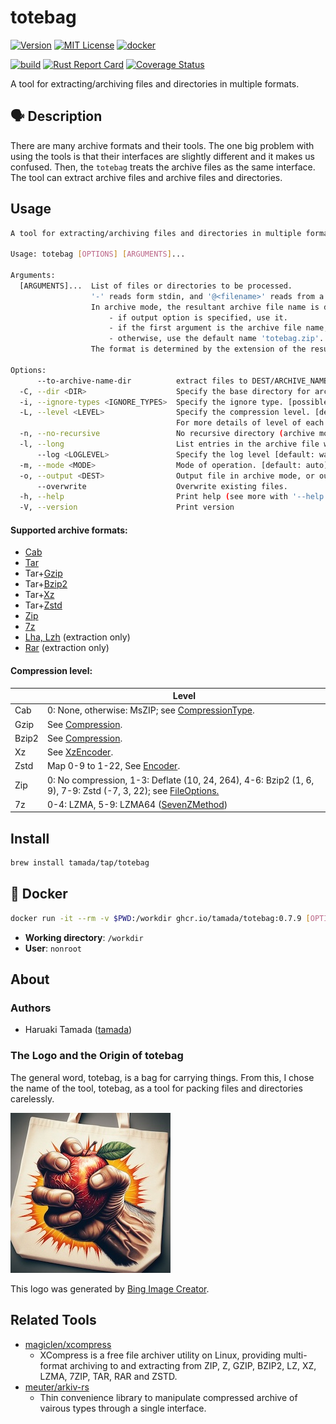 # totebag

[![Version](https://shields.io/badge/Version-0.7.9-blue)](https://github.com/tamada/totebag/releases/tag/v0.7.9)
[![MIT License](https://shields.io/badge/License-MIT-blue)](https://github.com/tamada/totebag/blob/main/LICENSE)
[![docker](https://shields.io/badge/Docker-0.7.9-blue?logo=docker)](https://github.com/tamada/totebag/pkgs/container/totebag)

[![build](https://github.com/tamada/totebag/actions/workflows/build.yaml/badge.svg)](https://github.com/tamada/totebag/actions/workflows/build.yaml)
[![Rust Report Card](https://rust-reportcard.xuri.me/badge/github.com/tamada/totebag)](https://rust-reportcard.xuri.me/report/github.com/tamada/totebag)
[![Coverage Status](https://coveralls.io/repos/github/tamada/totebag/badge.svg)](https://coveralls.io/github/tamada/totebag)

A tool for extracting/archiving files and directories in multiple formats.

## :speaking_head: Description

There are many archive formats and their tools.
The one big problem with using the tools is that their interfaces are slightly different and it makes us confused.
Then, the `totebag` treats the archive files as the same interface.
The tool can extract archive files and archive files and directories.

## Usage

```sh
A tool for extracting/archiving files and directories in multiple formats.

Usage: totebag [OPTIONS] [ARGUMENTS]...

Arguments:
  [ARGUMENTS]...  List of files or directories to be processed.
                  '-' reads form stdin, and '@<filename>' reads from a file.
                  In archive mode, the resultant archive file name is determined by the following rule.
                      - if output option is specified, use it.
                      - if the first argument is the archive file name, use it.
                      - otherwise, use the default name 'totebag.zip'.
                  The format is determined by the extension of the resultant file name.

Options:
      --to-archive-name-dir          extract files to DEST/ARCHIVE_NAME directory (extract mode).
  -C, --dir <DIR>                    Specify the base directory for archiving or extracting. [default: .]
  -i, --ignore-types <IGNORE_TYPES>  Specify the ignore type. [possible values: default, hidden, git-ignore, git-global, git-exclude, ignore]
  -L, --level <LEVEL>                Specify the compression level. [default: 5] [possible values: 0-9 (none to finest)]
                                     For more details of level of each compression method, see README. [default: 5]
  -n, --no-recursive                 No recursive directory (archive mode).
  -l, --long                         List entries in the archive file with long format.
      --log <LOGLEVEL>               Specify the log level [default: warn] [possible values: error, warn, info, debug, trace]
  -m, --mode <MODE>                  Mode of operation. [default: auto] [possible values: auto archive, extract, list]
  -o, --output <DEST>                Output file in archive mode, or output directory in extraction mode
      --overwrite                    Overwrite existing files.
  -h, --help                         Print help (see more with '--help')
  -V, --version                      Print version
```

#### Supported archive formats:

- [Cab](https://github.com/mdsteele/rust-cab)
- [Tar](https://crates.io/crates/tar)
- Tar+[Gzip](https://crates.io/crates/flate2)
- Tar+[Bzip2](https://crates.io/crates/bzip2)
- Tar+[Xz](https://crates.io/keywords/xz)
- Tar+[Zstd](https://crates.io/crates/zstd)
- [Zip](https://crates.io/crates/zip)
- [7z](https://crates.io/crates/sevenz-rust)
- [Lha, Lzh](https://github.com/royaltm/rust-delharc) (extraction only)
- [Rar](https://crates.io/crates/unrar) (extraction only)

#### Compression level:

|       | Level                                                        |
| ----- | ------------------------------------------------------------ |
| Cab   | 0: None, otherwise: MsZIP; see [CompressionType](https://docs.rs/cab/latest/cab/enum.CompressionType.html). |
| Gzip  | See [Compression](https://docs.rs/flate2/1.0.35/flate2/struct.Compression.html#method.new). |
| Bzip2 | See [Compression](https://docs.rs/bzip2/latest/bzip2/struct.Compression.html#method.new). |
| Xz    | See [XzEncoder](https://docs.rs/xz/latest/xz/write/struct.XzEncoder.html#method.new). |
| Zstd  | Map 0-9 to 1-22, See [Encoder](https://docs.rs/zstd/latest/zstd/stream/write/struct.Encoder.html#method.new). |
| Zip   | 0: No compression, 1-3: Deflate (10, 24, 264), 4-6: Bzip2 (1, 6, 9), 7-9: Zstd (-7, 3, 22); see [FileOptions.](https://docs.rs/zip/2.2.2/zip/write/struct.FileOptions.html#method.compression_level) |
| 7z    | 0-4: LZMA, 5-9: LZMA64 ([SevenZMethod](https://docs.rs/sevenz-rust/latest/sevenz_rust/struct.SevenZMethod.html)) |

## Install

```sh
brew install tamada/tap/totebag
```

## :whale: Docker

```sh
docker run -it --rm -v $PWD:/workdir ghcr.io/tamada/totebag:0.7.9 [OPTIONS] [ARGUMENTS]...
```

- **Working directory**: `/workdir`
- **User**: `nonroot`

## About

### Authors

- Haruaki Tamada ([tamada](https://github.com/tamada/))

### The Logo and the Origin of totebag

The general word, totebag, is a bag for carrying things.
From this, I chose the name of the tool, totebag, as a tool for packing files and directories carelessly.

![logo](docs/assets/logo.jpeg)

This logo was generated by [Bing Image Creator](https://www.bing.com/images/create/e4b880e381a4e381aee3828ae38293e38194e38292e78987e6898be381a7e6bdb0e38199e794b7e381aee6898be3818ce68f8fe3818be3828ce3819fe38388e383bce38388e38390e38383e382b0e381aee58699e79c9f/1-6614ce41dd1c44aeae12e06dec2e8d68?id=W4JmwP3BnK41FZKKFPisSw%3d%3d&view=detailv2&idpp=genimg&thId=OIG3.H3M7RnPEDRZaxzpZJuii&FORM=GCRIDP&ajaxhist=0&ajaxserp=0).

## Related Tools

- [magiclen/xcompress](https://github.com/magiclen/xcompress)
  - XCompress is a free file archiver utility on Linux, providing multi-format archiving to and extracting from ZIP, Z, GZIP, BZIP2, LZ, XZ, LZMA, 7ZIP, TAR, RAR and ZSTD.
- [meuter/arkiv-rs](https://github.com/meuter/arkiv-rs)
  - Thin convenience library to manipulate compressed archive of vairous types through a single interface.


